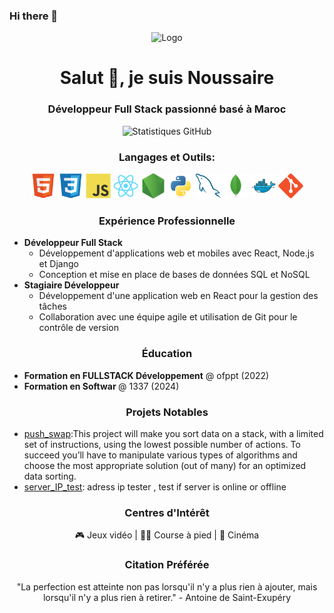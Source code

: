 ### Hi there 👋

<!--
**noussaire/noussaire** is a ✨ _special_ ✨ repository because its `README.md` (this file) appears on your GitHub profile.

Here are some ideas to get you started:

- 🔭 I’m currently working on ...
- 🌱 I’m currently learning ...
- 👯 I’m looking to collaborate on ...
- 🤔 I’m looking for help with ...
- 💬 Ask me about ...
- 📫 How to reach me: ...
- 😄 Pronouns: ...
- ⚡ Fun fact: ...
-->
<!-- Bannière avec logo/image -->
<div align="center">
  <img src="https://png.pngtree.com/templates/20181023/technology-logo-template-png_37581.jpg" alt="Logo" width="200">
</div>
<!-- Introduction -->
<h1 align="center">Salut 👋, je suis Noussaire</h1>
<h3 align="center">Développeur Full Stack passionné basé à Maroc</h3>

<!-- Statistiques GitHub -->
<p align="center">
  <img src="https://github-readme-stats.vercel.app/api?username=noussaire&show_icons=true&theme=dracula" alt="Statistiques GitHub" />
</p>

<!-- Langages et outils -->
<h3 align="center">Langages et Outils:</h3>
<p align="center">
  <img src="https://raw.githubusercontent.com/devicons/devicon/master/icons/html5/html5-original.svg" alt="HTML5" width="40" height="40" />
  <img src="https://raw.githubusercontent.com/devicons/devicon/master/icons/css3/css3-original.svg" alt="CSS3" width="40" height="40" />
  <img src="https://raw.githubusercontent.com/devicons/devicon/master/icons/javascript/javascript-original.svg" alt="JavaScript" width="40" height="40" />
  <img src="https://raw.githubusercontent.com/devicons/devicon/master/icons/react/react-original.svg" alt="React" width="40" height="40" />
  <img src="https://raw.githubusercontent.com/devicons/devicon/master/icons/nodejs/nodejs-original.svg" alt="Node.js" width="40" height="40" />
  <img src="https://raw.githubusercontent.com/devicons/devicon/master/icons/python/python-original.svg" alt="Python" width="40" height="40" />
  <img src="https://raw.githubusercontent.com/devicons/devicon/master/icons/mysql/mysql-original.svg" alt="MySQL" width="40" height="40" />
  <img src="https://raw.githubusercontent.com/devicons/devicon/master/icons/mongodb/mongodb-original.svg" alt="MongoDB" width="40" height="40" />
  <img src="https://raw.githubusercontent.com/devicons/devicon/master/icons/docker/docker-original.svg" alt="Docker" width="40" height="40" />
  <img src="https://raw.githubusercontent.com/devicons/devicon/master/icons/git/git-original.svg" alt="Git" width="40" height="40" />
</p>

<!-- Expérience professionnelle -->
<h3 align="center">Expérience Professionnelle</h3>
<ul>
  <li><strong>Développeur Full Stack</strong>
    <ul>
      <li>Développement d'applications web et mobiles avec React, Node.js et Django</li>
      <li>Conception et mise en place de bases de données SQL et NoSQL</li>
    </ul>
  </li>
  <li><strong>Stagiaire Développeur</strong>
    <ul>
      <li>Développement d'une application web en React pour la gestion des tâches</li>
      <li>Collaboration avec une équipe agile et utilisation de Git pour le contrôle de version</li>
    </ul>
  </li>
</ul>

<!-- Éducation -->
<h3 align="center">Éducation</h3>
<ul>
  <li><strong>Formation en FULLSTACK Développement</strong> @ ofppt (2022)</li>
   <li><strong>Formation en Softwar </strong> @ 1337 (2024)</li>
</ul>

<!-- Projets notables -->
<h3 align="center">Projets Notables</h3>
<ul>
  <li><a href="https://github.com/noussaire/push_swap">push_swap</a>:This project will make you sort data on a stack, with a limited set of instructions, using
the lowest possible number of actions. To succeed you’ll have to manipulate various
types of algorithms and choose the most appropriate solution (out of many) for an
optimized data sorting. </li>
  <li><a href="https://github.com/noussaire/server_IP_test">server_IP_test</a>: adress ip tester , test if server is online or offline </li>
</ul>

<!-- Centres d'intérêt -->
<h3 align="center">Centres d'Intérêt</h3>
<p align="center">
  🎮 Jeux vidéo | 🏃‍♂️ Course à pied | 🎥 Cinéma
</p>

<!-- Citation -->
<h3 align="center">Citation Préférée</h3>
<p align="center">
  "La perfection est atteinte non pas lorsqu'il n'y a plus rien à ajouter, mais lorsqu'il n'y a plus rien à retirer." - Antoine de Saint-Exupéry
</p>

